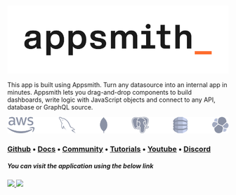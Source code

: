 ![](https://raw.githubusercontent.com/appsmithorg/appsmith/release/static/appsmith_logo_primary.png)

This app is built using Appsmith. Turn any datasource into an internal app in minutes. Appsmith lets you drag-and-drop components to build dashboards, write logic with JavaScript objects and connect to any API, database or GraphQL source.

![](https://raw.githubusercontent.com/appsmithorg/appsmith/release/static/images/integrations.png)

### [Github](https://github.com/appsmithorg/appsmith) • [Docs](https://docs.appsmith.com/?utm_source=github&utm_medium=social&utm_content=appsmith_docs&utm_campaign=null&utm_term=appsmith_docs) • [Community](https://community.appsmith.com/) • [Tutorials](https://github.com/appsmithorg/appsmith/tree/update/readme#tutorials) • [Youtube](https://www.youtube.com/appsmith) • [Discord](https://discord.gg/rBTTVJp)

##### You can visit the application using the below link

###### [![](https://assets.appsmith.com/git-sync/Buttons.svg) ](https://release-ee.appsmith.com/applications/604df66a-5f88-4d96-b241-39f5e4028599/pages/fe4136d4-c3bd-49ae-bdb6-de3fbbdca432) [![](https://assets.appsmith.com/git-sync/Buttons2.svg)](https://release-ee.appsmith.com/applications/604df66a-5f88-4d96-b241-39f5e4028599/pages/fe4136d4-c3bd-49ae-bdb6-de3fbbdca432/edit)
